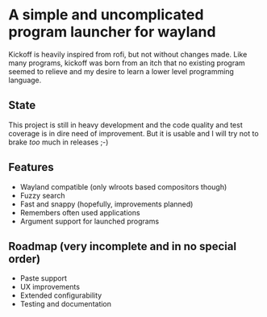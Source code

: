 # A simple and uncomplicated program launcher for wayland

Kickoff is heavily inspired from rofi, but not without changes made.
Like many programs, kickoff was born from an itch that no existing program seemed to relieve and my desire to learn a lower level programming language.

## State
This project is still in heavy development and the code quality and test coverage is in dire need of improvement. But it is usable and I will try not to brake *too* much in releases ;-)

## Features
* Wayland compatible (only wlroots based compositors though)
* Fuzzy search
* Fast and snappy (hopefully, improvements planned)
* Remembers often used applications
* Argument support for launched programs

## Roadmap (very incomplete and in no special order)
* Paste support
* UX improvements
* Extended configurability
* Testing and documentation
